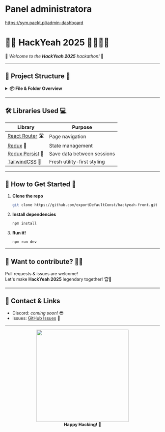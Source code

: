 # Panel administratora
https://sym.packt.pl/admin-dashboard

# 🚀🎉 HackYeah 2025 🦸‍♂️🦸‍♀️

🌟 _Welcome to the **HackYeah 2025** hackathon!_ 🌟

---

## 🎯 **Project Structure** 🌈

<details>
  <summary><strong>📦 File & Folder Overview</strong></summary>

- `constants.js` 🏷️  
  <span style="color:#ffb700">Contains constant variables like API URL</span>

- `helpers.js` 🧠  
  <span style="color:#00bfff">Helper functions, e.g., date formatting</span>

- `src/assets` 🖼️  
  <span style="color:#e67c73">All assets (images & more)</span>

- `src/components` 🧩  
  <span style="color:#49d169">Reusable components for all pages</span>

- `src/layout` 🏛️  
  <span style="color:#f95c5c">General layout components</span>

- `src/pages` 📄  
  <span style="color:#9747ff">Main pages</span>

- `src/redux` 🗃️  
  <span style="color:#fca311">Redux files (state management)</span>
</details>

---

## 🛠️ **Libraries Used** 💻

| Library         | Purpose                                      |
|-----------------|----------------------------------------------|
| [React Router](https://reactrouter.com/) 🛣️  | Page navigation                   |
| [Redux](https://redux.js.org/) 🏪            | State management                  |
| [Redux Persist](https://github.com/rt2zz/redux-persist) 💾 | Save data between sessions        |
| [TailwindCSS](https://tailwindcss.com/) 🎨   | Fresh utility-first styling        |

---

## 🤩 **How to Get Started** 🚦

1. **Clone the repo**  
   ```bash
   git clone https://github.com/exportDefaultConst/hackyeah-front.git
   ```

2. **Install dependencies**  
   ```bash
   npm install
   ```

3. **Run it!**  
   ```bash
   npm run dev
   ```

---

## 👀 **Want to contribute?** 🧑‍💻

Pull requests & issues are welcome!  
Let's make **HackYeah 2025** legendary together! 🏆🚀

---

## 💬 **Contact & Links**

- Discord: _coming soon!_ 😎
- Issues: [GitHub Issues](https://github.com/exportDefaultConst/hackyeah-front/issues) 🐞

---

<p align="center">
  <img src="https://media.giphy.com/media/3o7aD2saalBwwftBIY/giphy.gif" width="300"/>
  <br>
  <b>Happy Hacking! 💚</b>
</p>
